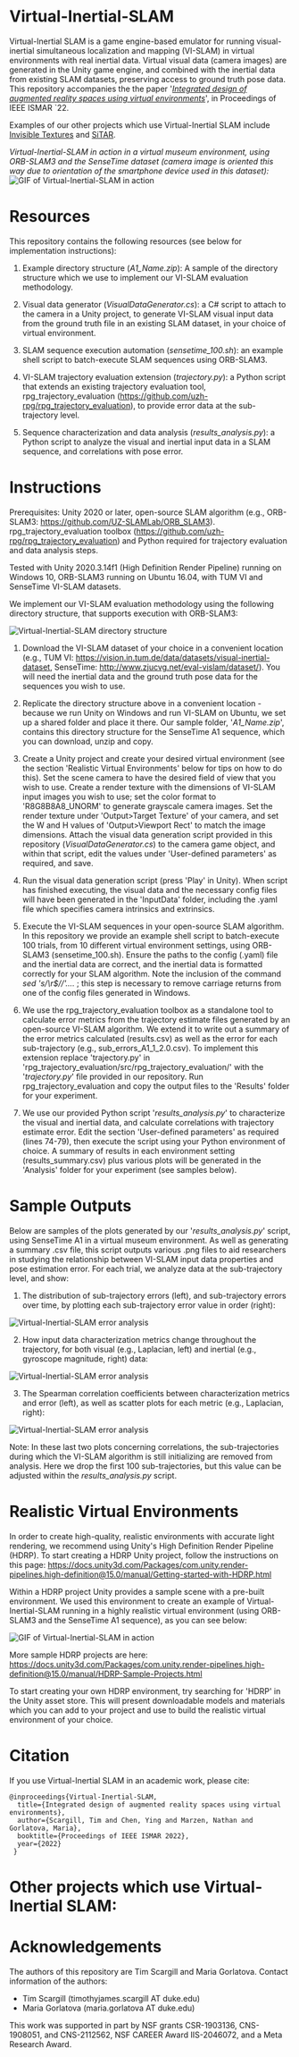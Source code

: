 # Virtual-Inertial-SLAM

Virtual-Inertial SLAM is a game engine-based emulator for running visual-inertial simultaneous localization and mapping (VI-SLAM) in virtual environments with real inertial data. Virtual visual data (camera images) are generated in the Unity game engine, and combined with the inertial data from existing SLAM datasets, preserving access to ground truth pose data. This repository accompanies the the paper '[_Integrated design of augmented reality spaces using virtual environments_](https://ieeexplore.ieee.org/document/9995481)', in Proceedings of IEEE ISMAR `22.

Examples of our other projects which use Virtual-Inertial SLAM include [Invisible Textures](https://github.com/timscargill/Invisible-Textures/) and [SiTAR](https://github.com/timscargill/SiTAR/). 

_Virtual-Inertial-SLAM in action in a virtual museum environment, using ORB-SLAM3 and the SenseTime dataset (camera image is oriented this way due to orientation of the smartphone device used in this dataset):_
![GIF of Virtual-Inertial-SLAM in action](https://github.com/timscargill/Virtual-Inertial-SLAM/blob/main/Virtual-Inertial-SLAM.gif?raw=true)



# Resources

This repository contains the following resources (see below for implementation instructions):

1) Example directory structure (_A1_Name.zip_): A sample of the directory structure which we use to implement our VI-SLAM evaluation methodology.

2) Visual data generator (_VisualDataGenerator.cs_): a C# script to attach to the camera in a Unity project, to generate VI-SLAM visual input data from the ground truth file in an existing SLAM dataset, in your choice of virtual environment.

3) SLAM sequence execution automation (_sensetime_100.sh_): an example shell script to batch-execute SLAM sequences using ORB-SLAM3.  

4) VI-SLAM trajectory evaluation extension (_trajectory.py_): a Python script that extends an existing trajectory evaluation tool, rpg_trajectory_evaluation (https://github.com/uzh-rpg/rpg_trajectory_evaluation), to provide error data at the sub-trajectory level.

5) Sequence characterization and data analysis (_results_analysis.py_): a Python script to analyze the visual and inertial input data in a SLAM sequence, and correlations with pose error.   

# Instructions

Prerequisites: Unity 2020 or later, open-source SLAM algorithm (e.g., ORB-SLAM3: https://github.com/UZ-SLAMLab/ORB_SLAM3). rpg_trajectory_evaluation toolbox (https://github.com/uzh-rpg/rpg_trajectory_evaluation) and Python required for trajectory evaluation and data analysis steps. 

Tested with Unity 2020.3.14f1 (High Definition Render Pipeline) running on Windows 10, ORB-SLAM3 running on Ubuntu 16.04, with TUM VI and SenseTime VI-SLAM datasets.

We implement our VI-SLAM evaluation methodology using the following directory structure, that supports execution with ORB-SLAM3:

![Virtual-Inertial-SLAM directory structure](https://github.com/Virtual-Inertial-SLAM/Virtual-Inertial-SLAM-Resources/blob/main/directory_structure.png?raw=true)

1) Download the VI-SLAM dataset of your choice in a convenient location (e.g., TUM VI: https://vision.in.tum.de/data/datasets/visual-inertial-dataset, SenseTime: http://www.zjucvg.net/eval-vislam/dataset/). You will need the inertial data and the ground truth pose data for the sequences you wish to use.

2) Replicate the directory structure above in a convenient location - because we run Unity on Windows and run VI-SLAM on Ubuntu, we set up a shared folder and place it there. Our sample folder, '_A1_Name.zip_', contains this directory structure for the SenseTime A1 sequence, which you can download, unzip and copy.

3) Create a Unity project and create your desired virtual environment (see the section 'Realistic Virtual Environments' below for tips on how to do this). Set the scene camera to have the desired field of view that you wish to use. Create a render texture with the dimensions of VI-SLAM input images you wish to use; set the color format to 'R8G8B8A8_UNORM' to generate grayscale camera images. Set the render texture under 'Output>Target Texture' of your camera, and set the W and H values of 'Output>Viewport Rect' to match the image dimensions. Attach the visual data generation script provided in this repository (_VisualDataGenerator.cs_) to the camera game object, and within that script, edit the values under 'User-defined parameters' as required, and save.

4) Run the visual data generation script (press 'Play' in Unity). When script has finished executing, the visual data and the necessary config files will have been generated in the 'InputData' folder, including the .yaml file which specifies camera intrinsics and extrinsics.

5) Execute the VI-SLAM sequences in your open-source SLAM algorithm. In this repository we provide an example shell script to batch-execute 100 trials, from 10 different virtual environment settings, using ORB-SLAM3 (sensetime_100.sh). Ensure the paths to the config (.yaml) file and the inertial data are correct, and the inertial data is formatted correctly for your SLAM algorithm. Note the inclusion of the command _sed 's/\r$//'...._ ; this step is necessary to remove carriage returns from one of the config files generated in Windows.

6) We use the rpg_trajectory_evaluation toolbox as a standalone tool to calculate error metrics from the trajectory estimate files generated by an open-source VI-SLAM algorithm. We extend it to write out a summary of the error metrics calculated (results.csv) as well as the error for each sub-trajectory (e.g., sub_errors_A1_1_2.0.csv). To implement this extension replace 'trajectory.py' in 'rpg_trajectory_evaluation/src/rpg_trajectory_evaluation/' with the '_trajectory.py_' file provided in our repository. Run rpg_trajectory_evaluation and copy the output files to the 'Results' folder for your experiment.

7) We use our provided Python script '_results_analysis.py_' to characterize the visual and inertial data, and calculate correlations with trajectory estimate error. Edit the section 'User-defined parameters' as required (lines 74-79), then execute the script using your Python environment of choice. A summary of results in each environment setting (results_summary.csv) plus various plots will be generated in the 'Analysis' folder for your experiment (see samples below).

# Sample Outputs

Below are samples of the plots generated by our '_results_analysis.py_' script, using SenseTime A1 in a virtual museum environment. As well as generating a summary .csv file, this script outputs various .png files to aid researchers in studying the relationship between VI-SLAM input data properties and pose estimation error. For each trial, we analyze data at the sub-trajectory level, and show:

1) The distribution of sub-trajectory errors (left), and sub-trajectory errors over time, by plotting each sub-trajectory error value in order (right):

![Virtual-Inertial-SLAM error analysis](https://github.com/Virtual-Inertial-SLAM/Virtual-Inertial-SLAM-Resources/blob/main/sample_outputs_error.png?raw=true)

2) How input data characterization metrics change throughout the trajectory, for both visual (e.g., Laplacian, left) and inertial (e.g., gyroscope magnitude, right) data:

![Virtual-Inertial-SLAM error analysis](https://github.com/Virtual-Inertial-SLAM/Virtual-Inertial-SLAM-Resources/blob/main/sample_outputs_metrics.png?raw=true)

3) The Spearman correlation coefficients between characterization metrics and error (left), as well as scatter plots for each metric (e.g., Laplacian, right): 

![Virtual-Inertial-SLAM error analysis](https://github.com/Virtual-Inertial-SLAM/Virtual-Inertial-SLAM-Resources/blob/main/sample_outputs_correlations.png?raw=true)

Note: In these last two plots concerning correlations, the sub-trajectories during which the VI-SLAM algorithm is still initializing are removed from analysis. Here we drop the first 100 sub-trajectories, but this value can be adjusted within the _results_analysis.py_ script.

# Realistic Virtual Environments

In order to create high-quality, realistic environments with accurate light rendering, we recommend using Unity's High Definition Render Pipeline (HDRP). To start creating a HDRP Unity project, follow the instructions on this page: https://docs.unity3d.com/Packages/com.unity.render-pipelines.high-definition@15.0/manual/Getting-started-with-HDRP.html

Within a HDRP project Unity provides a sample scene with a pre-built environment. We used this environment to create an example of Virtual-Inertial-SLAM running in a highly realistic virtual environment (using ORB-SLAM3 and the SenseTime A1 sequence), as you can see below:

![GIF of Virtual-Inertial-SLAM in action](https://github.com/timscargill/Virtual-Inertial-SLAM/blob/main/RealisticVirtualEnvironment_crop.gif?raw=true)

More sample HDRP projects are here: https://docs.unity3d.com/Packages/com.unity.render-pipelines.high-definition@15.0/manual/HDRP-Sample-Projects.html

To start creating your own HDRP environment, try searching for 'HDRP' in the Unity asset store. This will present downloadable models and materials which you can add to your project and use to build the realistic virtual environment of your choice.

# Citation

If you use Virtual-Inertial SLAM in an academic work, please cite: 

```
@inproceedings{Virtual-Inertial-SLAM,
  title={Integrated design of augmented reality spaces using virtual environments},
  author={Scargill, Tim and Chen, Ying and Marzen, Nathan and Gorlatova, Maria},
  booktitle={Proceedings of IEEE ISMAR 2022},
  year={2022}
 }
 ```

# Other projects which use Virtual-Inertial SLAM:



# Acknowledgements 

The authors of this repository are Tim Scargill and Maria Gorlatova. Contact information of the authors:

* Tim Scargill (timothyjames.scargill AT duke.edu)
* Maria Gorlatova (maria.gorlatova AT duke.edu)

This work was supported in part by NSF grants CSR-1903136, CNS-1908051, and CNS-2112562, NSF CAREER Award IIS-2046072, and a Meta Research Award. 
